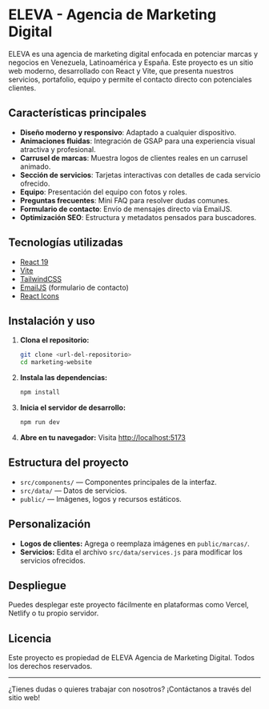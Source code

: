 # ELEVA - Agencia de Marketing Digital

ELEVA es una agencia de marketing digital enfocada en potenciar marcas y negocios en Venezuela, Latinoamérica y España. Este proyecto es un sitio web moderno, desarrollado con React y Vite, que presenta nuestros servicios, portafolio, equipo y permite el contacto directo con potenciales clientes.

## Características principales

- **Diseño moderno y responsivo**: Adaptado a cualquier dispositivo.
- **Animaciones fluidas**: Integración de GSAP para una experiencia visual atractiva y profesional.
- **Carrusel de marcas**: Muestra logos de clientes reales en un carrusel animado.
- **Sección de servicios**: Tarjetas interactivas con detalles de cada servicio ofrecido.
- **Equipo**: Presentación del equipo con fotos y roles.
- **Preguntas frecuentes**: Mini FAQ para resolver dudas comunes.
- **Formulario de contacto**: Envío de mensajes directo vía EmailJS.
- **Optimización SEO**: Estructura y metadatos pensados para buscadores.

## Tecnologías utilizadas

- [React 19](https://react.dev/)
- [Vite](https://vitejs.dev/)
- [TailwindCSS](https://tailwindcss.com/)
- [EmailJS](https://www.emailjs.com/) (formulario de contacto)
- [React Icons](https://react-icons.github.io/react-icons/)

## Instalación y uso

1. **Clona el repositorio:**
   ```bash
   git clone <url-del-repositorio>
   cd marketing-website
   ```
2. **Instala las dependencias:**
   ```bash
   npm install
   ```
3. **Inicia el servidor de desarrollo:**
   ```bash
   npm run dev
   ```
4. **Abre en tu navegador:**
   Visita [http://localhost:5173](http://localhost:5173)

## Estructura del proyecto

- `src/components/` — Componentes principales de la interfaz.
- `src/data/` — Datos de servicios.
- `public/` — Imágenes, logos y recursos estáticos.

## Personalización

- **Logos de clientes:** Agrega o reemplaza imágenes en `public/marcas/`.
- **Servicios:** Edita el archivo `src/data/services.js` para modificar los servicios ofrecidos.

## Despliegue

Puedes desplegar este proyecto fácilmente en plataformas como Vercel, Netlify o tu propio servidor.

## Licencia

Este proyecto es propiedad de ELEVA Agencia de Marketing Digital. Todos los derechos reservados.

---

¿Tienes dudas o quieres trabajar con nosotros? ¡Contáctanos a través del sitio web!

